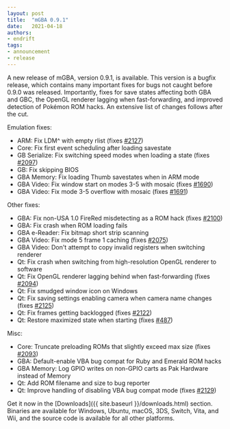 ```yaml
---
layout: post
title:  "mGBA 0.9.1"
date:   2021-04-18
authors:
- endrift
tags:
- announcement
- release
---
```

A new release of mGBA, version 0.9.1, is available. This version is a bugfix release, which contains many important fixes for bugs not caught before 0.9.0 was released. Importantly, fixes for save states affecting both GBA and GBC, the OpenGL renderer lagging when fast-forwarding, and improved detection of Pok&eacute;mon ROM hacks. An extensive list of changes follows after the cut.<!--more-->

Emulation fixes:

 - ARM: Fix LDM^ with empty rlist (fixes [#2127](https://mgba.io/i/2127))
 - Core: Fix first event scheduling after loading savestate
 - GB Serialize: Fix switching speed modes when loading a state (fixes [#2097](https://mgba.io/i/2097))
 - GB: Fix skipping BIOS
 - GBA Memory: Fix loading Thumb savestates when in ARM mode
 - GBA Video: Fix window start on modes 3-5 with mosaic (fixes [#1690](https://mgba.io/i/1690))
 - GBA Video: Fix mode 3-5 overflow with mosaic (fixes [#1691](https://mgba.io/i/1691))

Other fixes:

 - GBA: Fix non-USA 1.0 FireRed misdetecting as a ROM hack (fixes [#2100](https://mgba.io/i/2100))
 - GBA: Fix crash when ROM loading fails
 - GBA e-Reader: Fix bitmap short strip scanning
 - GBA Video: Fix mode 5 frame 1 caching (fixes [#2075](https://mgba.io/i/2075))
 - GBA Video: Don't attempt to copy invalid registers when switching renderer
 - Qt: Fix crash when switching from high-resolution OpenGL renderer to software
 - Qt: Fix OpenGL renderer lagging behind when fast-forwarding (fixes [#2094](https://mgba.io/i/2094))
 - Qt: Fix smudged window icon on Windows
 - Qt: Fix saving settings enabling camera when camera name changes (fixes [#2125](https://mgba.io/i/2125))
 - Qt: Fix frames getting backlogged (fixes [#2122](https://mgba.io/i/2122))
 - Qt: Restore maximized state when starting (fixes [#487](https://mgba.io/i/487))

Misc:

 - Core: Truncate preloading ROMs that slightly exceed max size (fixes [#2093](https://mgba.io/i/2093))
 - GBA: Default-enable VBA bug compat for Ruby and Emerald ROM hacks
 - GBA Memory: Log GPIO writes on non-GPIO carts as Pak Hardware instead of Memory
 - Qt: Add ROM filename and size to bug reporter
 - Qt: Improve handling of disabling VBA bug compat mode (fixes [#2129](https://mgba.io/i/2129))

Get it now in the [Downloads]({{ site.baseurl }}/downloads.html) section. Binaries are available for Windows, Ubuntu, macOS, 3DS, Switch, Vita, and Wii, and the source code is available for all other platforms.
